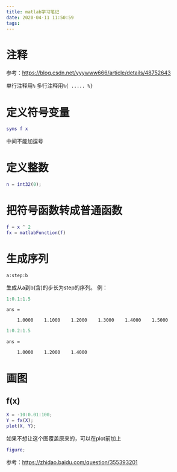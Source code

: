 ```yaml
---
title: matlab学习笔记
date: 2020-04-11 11:50:59
tags:
---
```


# 注释
参考：<https://blog.csdn.net/yyywww666/article/details/48752643>

单行注释用```%```
多行注释用```%{ ..... %}```
# 定义符号变量
```matlab
syms f x
```
中间不能加逗号

# 定义整数
```matlab
n = int32(0);
```

# 把符号函数转成普通函数
```matlab
f = x ^ 2
fx = matlabFunction(f)
```

# 生成序列
```
a:step:b
```
生成从a到b(含)的步长为step的序列。
例：
```matlab
1:0.1:1.5
```
```
ans =

    1.0000    1.1000    1.2000    1.3000    1.4000    1.5000
```
```matlab
1:0.2:1.5
```
```
ans =

    1.0000    1.2000    1.4000
```

# 画图
## f(x)
```matlab
X = -10:0.01:100;
Y = fx(X);
plot(X, Y);
```
如果不想让这个图覆盖原来的，可以在plot前加上
```matlab
figure;
```
参考：<https://zhidao.baidu.com/question/355393201>
